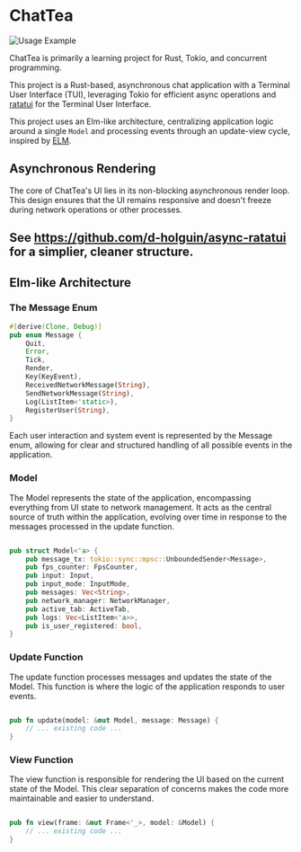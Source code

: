 # ChatTea

![Usage Example](https://github.com/d-holguin/chat_tea/blob/main/example_images/chat_tea_demo.gif)

ChatTea is primarily a learning project for Rust, Tokio, and concurrent programming. 

This project is a Rust-based, asynchronous chat application with a Terminal User Interface (TUI), leveraging Tokio for efficient async operations and [ratatui](https://github.com/ratatui-org/ratatui) for the Terminal User Interface. 

This project uses an Elm-like architecture, centralizing application logic around a single `Model` and processing events through an update-view cycle, inspired by [ELM](https://guide.elm-lang.org/architecture/). 

## Asynchronous Rendering

The core of ChatTea's UI lies in its non-blocking asynchronous render loop. This design ensures that the UI remains responsive and doesn't freeze during network operations or other processes.

## See https://github.com/d-holguin/async-ratatui for a simplier, cleaner structure. 

## Elm-like Architecture

### The Message Enum

```rust
#[derive(Clone, Debug)]
pub enum Message {
    Quit,
    Error,
    Tick,
    Render,
    Key(KeyEvent),
    ReceivedNetworkMessage(String),
    SendNetworkMessage(String),
    Log(ListItem<'static>),
    RegisterUser(String),
}
```
Each user interaction and system event is represented by the Message enum, allowing for clear and structured handling of all possible events in the application.

### Model

The Model represents the state of the application, encompassing everything from UI state to network management. It acts as the central source of truth within the application, evolving over time in response to the messages processed in the update function.

```rust

pub struct Model<'a> {
    pub message_tx: tokio::sync::mpsc::UnboundedSender<Message>,
    pub fps_counter: FpsCounter,
    pub input: Input,
    pub input_mode: InputMode,
    pub messages: Vec<String>,
    pub network_manager: NetworkManager,
    pub active_tab: ActiveTab,
    pub logs: Vec<ListItem<'a>>,
    pub is_user_registered: bool,
}
```
### Update Function

The update function processes messages and updates the state of the Model. This function is where the logic of the application responds to user events.

```rust

pub fn update(model: &mut Model, message: Message) {
    // ... existing code ...
}
```

### View Function

The view function is responsible for rendering the UI based on the current state of the Model. This clear separation of concerns makes the code more maintainable and easier to understand.

```rust

pub fn view(frame: &mut Frame<'_>, model: &Model) {
    // ... existing code ...
}
```


